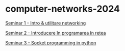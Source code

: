 # computer-networks-2024

[Seminar 1 - Intro & utilitare networking](https://github.com/iosimliviu/computer-networks-2024/tree/main/seminar_1)

[Seminar 2 - Introducere în programarea în rețea](https://github.com/iosimliviu/computer-networks-2024/tree/main/seminar_2)

[Seminar 3 - Socket programming in python](https://github.com/iosimliviu/computer-networks-2024/tree/main/seminar_3)
